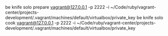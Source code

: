 be knife solo prepare vagrant@127.0.0.1 -p 2222 -i ~/Code/ruby/vagrant-center/projects-development/.vagrant/machines/default/virtualbox/private_key
be knife solo cook vagrant@127.0.0.1 -p 2222 -i ~/Code/ruby/vagrant-center/projects-development/.vagrant/machines/default/virtualbox/private_key
